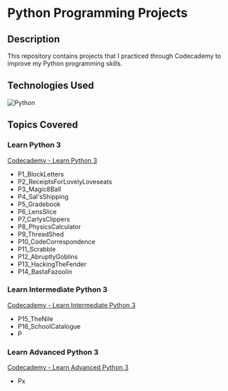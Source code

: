 # Python Programming Projects

## Description

This repository contains projects that I practiced through Codecademy to improve my Python programming skills.

## Technologies Used

![Python](https://img.shields.io/badge/Python-3776AB?style=for-the-badge&logo=python&logoColor=white)

## Topics Covered

### Learn Python 3

[Codecademy - Learn Python 3](https://www.codecademy.com/learn/learn-python-3)

- P1_BlockLetters
- P2_ReceiptsForLovelyLoveseats
- P3_Magic8Ball
- P4_Sal'sShipping
- P5_Gradebook
- P6_LensSlice
- P7_CarlysClippers
- P8_PhysicsCalculator
- P9_ThreadShed
- P10_CodeCorrespondence
- P11_Scrabble
- P12_AbruptlyGoblins
- P13_HackingTheFender
- P14_BastaFazoolin

### Learn Intermediate Python 3

[Codecademy - Learn Intermediate Python 3](https://www.codecademy.com/learn/learn-intermediate-python-3)

- P15_TheNile
- P16_SchoolCatalogue
- P

### Learn Advanced Python 3

[Codecademy - Learn Advanced Python 3](https://www.codecademy.com/learn/learn-advanced-python)

- Px
